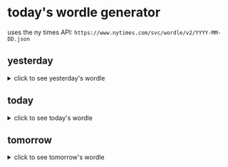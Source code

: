 # today's wordle generator

uses the ny times API: `https://www.nytimes.com/svc/wordle/v2/YYYY-MM-DD.json`

## yesterday

<details>
    <summary>click to see yesterday's wordle</summary>

    bride

</details>

## today

<details>
    <summary>click to see today's wordle</summary>

    space

</details>

## tomorrow

<details>
    <summary>click to see tomorrow's wordle</summary>

    onion

</details>
